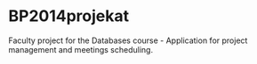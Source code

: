 BP2014projekat
==============

Faculty project for the Databases course - Application for project management and meetings scheduling.
